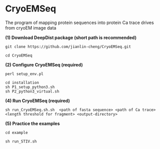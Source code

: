 # CryoEMSeq
The program of mapping protein sequences into protein Ca trace drives from cryoEM image data


**(1) Download DeepDist package (short path is recommended)**

```
git clone https://github.com/jianlin-cheng/CryoEMSeq.git

cd CryoEMSeq
```


**(2) Configure CryoEMSeq (required)**

```
perl setup_env.pl

cd installation
sh P1_setup_python3.sh
sh P2_python3_virtual.sh
```

**(4) Run CryoEMSeq (required)**

```
sh run_CryoEMSeq.sh.sh  <path of fasta sequence> <path of Ca trace> <length threshold for fragment> <output-directory>

```

**(5) Practice the examples**

```
cd example

sh run_STIV.sh

```
